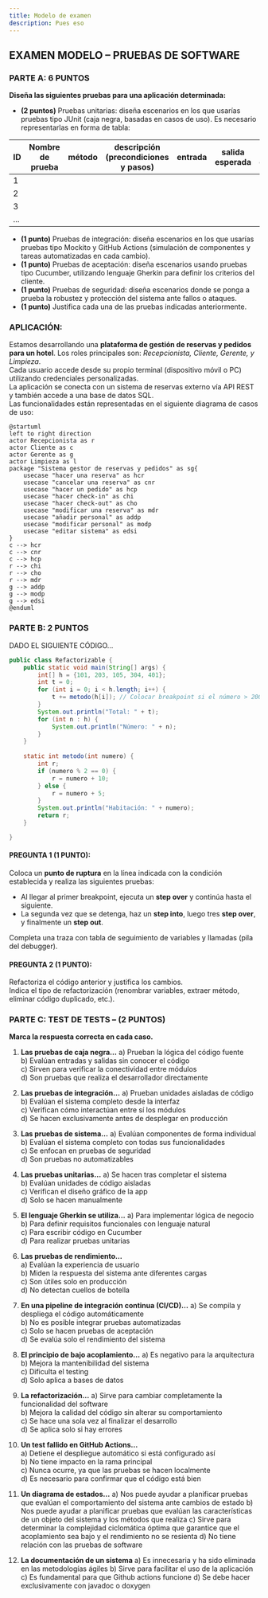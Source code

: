 ```yaml
---
title: Modelo de examen
description: Pues eso
---
```

## EXAMEN MODELO – PRUEBAS DE SOFTWARE

### PARTE A: 6 PUNTOS  
**Diseña las siguientes pruebas para una aplicación determinada:**

- **(2 puntos)** Pruebas unitarias: diseña escenarios en los que usarías pruebas tipo JUnit (caja negra, basadas en casos de uso). Es necesario representarlas en forma de tabla:

|ID|Nombre de prueba|método|descripción (precondiciones y pasos)|entrada|salida esperada|salida obtenida|
|--|---------------|--|--|--|--|--|
|1  
|2
|3
|...
- **(1 punto)** Pruebas de integración: diseña escenarios en los que usarías pruebas tipo Mockito y GitHub Actions (simulación de componentes y tareas automatizadas en cada cambio).  
- **(1 punto)** Pruebas de aceptación: diseña escenarios usando pruebas tipo Cucumber, utilizando lenguaje Gherkin para definir los criterios del cliente.  
- **(1 punto)** Pruebas de seguridad: diseña escenarios donde se ponga a prueba la robustez y protección del sistema ante fallos o ataques.  
- **(1 punto)** Justifica cada una de las pruebas indicadas anteriormente.

### APLICACIÓN:

Estamos desarrollando una **plataforma de gestión de reservas y pedidos para un hotel**. Los roles principales son: *Recepcionista, Cliente, Gerente, y Limpieza*.  
Cada usuario accede desde su propio terminal (dispositivo móvil o PC) utilizando credenciales personalizadas.  
La aplicación se conecta con un sistema de reservas externo vía API REST y también accede a una base de datos SQL.  
Las funcionalidades están representadas en el siguiente diagrama de casos de uso:

```plantuml
@startuml
left to right direction
actor Recepcionista as r
actor Cliente as c
actor Gerente as g
actor Limpieza as l
package "Sistema gestor de reservas y pedidos" as sg{
    usecase "hacer una reserva" as hcr
    usecase "cancelar una reserva" as cnr
    usecase "hacer un pedido" as hcp
    usecase "hacer check-in" as chi
    usecase "hacer check-out" as cho
    usecase "modificar una reserva" as mdr
    usecase "añadir personal" as addp
    usecase "modificar personal" as modp
    usecase "editar sistema" as edsi
}
c --> hcr
c --> cnr
c --> hcp
r --> chi
r --> cho
r --> mdr
g --> addp
g --> modp
g --> edsi
@enduml
```

### PARTE B: 2 PUNTOS  
DADO EL SIGUIENTE CÓDIGO…

```java
public class Refactorizable {
    public static void main(String[] args) {
        int[] h = {101, 203, 105, 304, 401};
        int t = 0;
        for (int i = 0; i < h.length; i++) {
            t += metodo(h[i]); // Colocar breakpoint si el número > 200
        }
        System.out.println("Total: " + t);
        for (int n : h) {
            System.out.println("Número: " + n);
        }
    }
    
    static int metodo(int numero) {
        int r;
        if (numero % 2 == 0) {
            r = numero + 10;
        } else {
            r = numero + 5;
        }
        System.out.println("Habitación: " + numero);
        return r;
    }

}
```

#### PREGUNTA 1 (1 PUNTO):  
Coloca un **punto de ruptura** en la línea indicada con la condición establecida y realiza las siguientes pruebas:

- Al llegar al primer breakpoint, ejecuta un **step over** y continúa hasta el siguiente.
- La segunda vez que se detenga, haz un **step into**, luego tres **step over**, y finalmente un **step out**.

Completa una traza con tabla de seguimiento de variables y llamadas (pila del debugger).

#### PREGUNTA 2 (1 PUNTO):  
Refactoriza el código anterior y justifica los cambios.  
Indica el tipo de refactorización (renombrar variables, extraer método, eliminar código duplicado, etc.).


### PARTE C: TEST DE TESTS – (2 PUNTOS)  
**Marca la respuesta correcta en cada caso.**

1. **Las pruebas de caja negra…** 
a) Prueban la lógica del código fuente  
b) Evalúan entradas y salidas sin conocer el código  
c) Sirven para verificar la conectividad entre módulos  
d) Son pruebas que realiza el desarrollador directamente  

2. **Las pruebas de integración…** 
a) Prueban unidades aisladas de código  
b) Evalúan el sistema completo desde la interfaz  
c) Verifican cómo interactúan entre sí los módulos  
d) Se hacen exclusivamente antes de desplegar en producción  

3. **Las pruebas de sistema…** 
a) Evalúan componentes de forma individual  
b) Evalúan el sistema completo con todas sus funcionalidades  
c) Se enfocan en pruebas de seguridad  
d) Son pruebas no automatizables  

4. **Las pruebas unitarias…** 
a) Se hacen tras completar el sistema  
b) Evalúan unidades de código aisladas  
c) Verifican el diseño gráfico de la app  
d) Solo se hacen manualmente  

5. **El lenguaje Gherkin se utiliza…** 
a) Para implementar lógica de negocio  
b) Para definir requisitos funcionales con lenguaje natural  
c) Para escribir código en Cucumber  
d) Para realizar pruebas unitarias  

6. **Las pruebas de rendimiento…**  
a) Evalúan la experiencia de usuario  
b) Miden la respuesta del sistema ante diferentes cargas  
c) Son útiles solo en producción  
d) No detectan cuellos de botella  

7. **En una pipeline de integración continua (CI/CD)…** 
a) Se compila y despliega el código automáticamente  
b) No es posible integrar pruebas automatizadas  
c) Solo se hacen pruebas de aceptación  
d) Se evalúa solo el rendimiento del sistema  

8. **El principio de bajo acoplamiento…** 
a) Es negativo para la arquitectura  
b) Mejora la mantenibilidad del sistema  
c) Dificulta el testing  
d) Solo aplica a bases de datos  

9. **La refactorización...**
a) Sirve para cambiar completamente la funcionalidad del software  
b) Mejora la calidad del código sin alterar su comportamiento  
c) Se hace una sola vez al finalizar el desarrollo  
d) Se aplica solo si hay errores  

10. **Un test fallido en GitHub Actions…**  
a) Detiene el despliegue automático si está configurado así  
b) No tiene impacto en la rama principal  
c) Nunca ocurre, ya que las pruebas se hacen localmente  
d) Es necesario para confirmar que el código está bien  

11. **Un diagrama de estados…**
a) Nos puede ayudar a planificar pruebas que evalúan el comportamiento del sistema ante cambios de estado
b) Nos puede ayudar a planificar pruebas que evalúan las características de un objeto del sistema y los métodos que realiza
c) Sirve para determinar la complejidad ciclomática óptima que garantice que el acoplamiento sea bajo y el rendimiento no se resienta
d) No tiene relación con las pruebas de software

12. **La documentación de un sistema**
a) Es innecesaria y ha sido eliminada en las metodologías ágiles
b) Sirve para facilitar el uso de la aplicación
c) Es fundamental para que Github actions funcione
d) Se debe hacer exclusivamente con javadoc o doxygen
